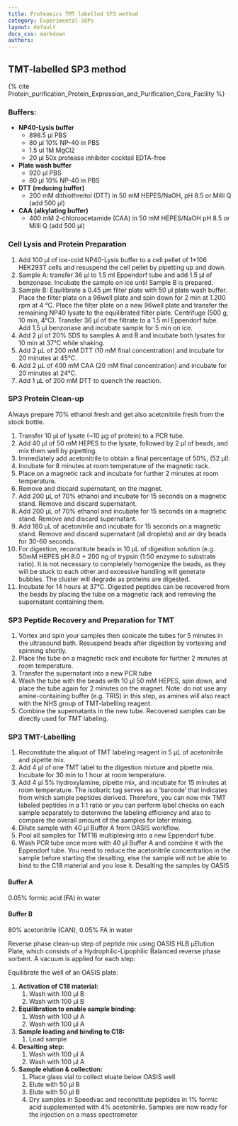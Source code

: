 ```yaml
---
title: Proteomics TMT labelled SP3 method
category: Experimental-SOPs
layout: default
docs_css: markdown
authors:
---
```



## TMT-labelled SP3 method
{% cite Protein_purification_Protein_Expression_and_Purification_Core_Facility %}

### Buffers:
- **NP40-Lysis buffer**
    - 898.5 µl PBS
    - 80 µl 10% NP-40 in PBS
    - 1.5 ul 1M MgCl2
    - 20 µl 50x protease inhibitor cocktail EDTA-free
- **Plate wash buffer**
    - 920 µl PBS
    - 80 µl 10% NP-40 in PBS
- **DTT (reducing buffer)**
    - 200 mM dithiothreitol (DTT) in 50 mM HEPES/NaOH, pH 8.5 or Milli Q (add 500 µl)
- **CAA (alkylating buffer)**
    - 400 mM 2-chloroacetamide (CAA) in 50 mM HEPES/NaOH pH 8.5 or Milli Q (add 500 µl) 

### Cell Lysis and Protein Preparation 
1. Add 100 µl of ice-cold NP40-Lysis buffer to a cell pellet of 1*106 HEK293T cells and resuspend the cell pellet by pipetting up and down.
2. Sample A: transfer 36 µl to 1.5 ml Eppendorf tube and add 1.5 µl of benzonase. Incubate the sample on ice until Sample B is prepared. 
3. Sample B: Equilibrate a 0.45 µm filter plate with 50 µl plate wash buffer. Place the filter plate on a 96well plate and spin down for 2 min at 1.200 rpm at 4 °C. Place the filter plate on a new 96well plate and transfer the remaining NP40 lysate to the equilibrated filter plate. Centrifuge (500 g, 10 min, 4°C). Transfer 36 µl of the filtrate to a 1.5 ml Eppendorf tube. Add 1.5 µl benzonase and incubate sample for 5 min on ice. 
4. Add 2 µl of 20% SDS to samples A and B and incubate both lysates for 10 min at 37°C while shaking. 
5. Add 2 µL of 200 mM DTT (10 mM final concentration) and incubate for 20 minutes at 45°C. 
6. Add 2 µL of 400 mM CAA (20 mM final concentration) and incubate for 20 minutes at 24°C. 
7. Add 1 µL of 200 mM DTT to quench the reaction.

### SP3 Protein Clean-up
Always prepare 70% ethanol fresh and get also acetonitrile fresh from the stock bottle.
1. Transfer 10 µl of lysate (~10 µg of protein) to a PCR tube.
2. Add 40 µl of 50 mM HEPES to the lysate, followed by 2 µl of beads, and mix them well by pipetting.
3. Immediately add acetonitrile to obtain a final percentage of 50%, (52 µl).
4. Incubate for 8 minutes at room temperature of the magnetic rack.
5. Place on a magnetic rack and incubate for further 2 minutes at room temperature.
6. Remove and discard supernatant, on the magnet.
7. Add 200 µL of 70% ethanol and incubate for 15 seconds on a magnetic stand. Remove and discard supernatant.
8. Add 200 µL of 70% ethanol and incubate for 15 seconds on a magnetic stand. Remove and discard supernatant.
9. Add 180 µL of acetonitrile and incubate for 15 seconds on a magnetic stand. Remove and discard supernatant (all droplets) and air dry beads for 30-60 seconds.
10. For digestion, reconstitute beads in 10 µL of digestion solution (e.g. 50mM HEPES pH 8.0 + 200 ng of trypsin (1:50 enzyme to substrate ratio). It is not necessary to completely homogenize the beads, as they will be stuck to each other and excessive handling will generate bubbles. The cluster will degrade as proteins are digested.
11. Incubate for 14 hours at 37°C.
Digested peptides can be recovered from the beads by placing the tube on a magnetic rack and removing the supernatant containing them.

### SP3 Peptide Recovery and Preparation for TMT
1. Vortex and spin your samples then sonicate the tubes for 5 minutes in the ultrasound bath. Resuspend
beads after digestion by vortexing and spinning shortly.
2. Place the tube on a magnetic rack and incubate for further 2 minutes at room temperature.
3. Transfer the supernatant into a new PCR tube
4. Wash the tube with the beads with 10 µl 50 mM HEPES, spin down, and place the tube again for 2 minutes on the magnet. Note: do not use any amine-containing buffer (e.g. TRIS) in this step, as amines will also react with the NHS group of TMT-labelling reagent.
5. Combine the supernatants in the new tube.
Recovered samples can be directly used for TMT labeling.

### SP3 TMT-Labelling
1. Reconstitute the aliquot of TMT labeling reagent in 5 µL of acetonitrile and pipette mix.
2. Add 4 µl of one TMT label to the digestion mixture and pipette mix. Incubate for 30 min to 1 hour at room temperature.
3. Add 4 µl 5% hydroxylamine, pipette mix, and incubate for 15 minutes at room temperature.
The isobaric tag serves as a ‘barcode’ that indicates from which sample peptides derived. Therefore, you can now mix TMT labeled peptides in a 1:1 ratio or you can perform label checks on each sample separately to determine the labeling efficiency and also to compare the overall amount of the samples for later mixing.
4. Dilute sample with 40 µl Buffer A from OASIS workflow.
5. Pool all samples for TMT16 multiplexing into a new Eppendorf tube.
6. Wash PCR tube once more with 40 µl Buffer A and combine it with the Eppendorf tube.
You need to reduce the acetonitrile concentration in the sample before starting the desalting, else the sample will not be able to bind to the C18 material and you lose it.
Desalting the samples by OASIS

#### **Buffer A**
0.05% formic acid (FA) in water

#### **Buffer B**
80% acetonitrile (CAN), 0.05% FA in water

Reverse phase clean-up step of peptide mix using OASIS HLB µElution Plate, which consists of a Hydrophilic-Lipophilic Balanced reverse phase sorbent. A vacuum is applied for each step: 

Equilibrate the well of an OASIS plate:

1. **Activation of C18 material:**
    1. Wash with 100 µl B
    2. Wash with 100 µl B
2. **Equilibration to enable sample binding:**
    1. Wash with 100 µl A
    2. Wash with 100 µl A
3. **Sample loading and binding to C18:**
    1. Load sample
4. **Desalting step:**
    1. Wash with 100 µl A
    2. Wash with 100 µl A
5. **Sample elution & collection:**
    1. Place glass vial to collect eluate below OASIS well
    2. Elute with 50 µl B
    3. Elute with 50 µl B
    4. Dry samples in Speedvac and reconstitute peptides in 1% formic acid supplemented with 4% acetonitrile. Samples are now ready for the injection on a mass spectrometer
